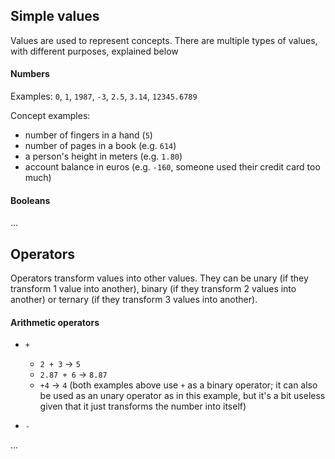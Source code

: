 ## Simple values

Values are used to represent concepts.
There are multiple types of values, with different purposes, explained below


#### Numbers
Examples: `0`, `1`, `1987`, `-3`, `2.5`, `3.14`, `12345.6789`

Concept examples:
- number of fingers in a hand (`5`)
- number of pages in a book (e.g. `614`)
- a person's height in meters (e.g. `1.80`)
- account balance in euros (e.g. `-160`, someone used their credit card too much)

#### Booleans

...


## Operators

Operators transform values into other values.
They can be unary (if they transform 1 value into another), binary (if they transform 2 values into another) or ternary (if they transform 3 values into another).

#### Arithmetic operators
- `+`
    - `2 + 3` -> `5`
    - `2.87 + 6` -> `8.87`
    - `+4` -> `4` (both examples above use `+` as a binary operator; it can also be used as an unary operator as in this example, but it's a bit useless given that it just transforms the number into itself)

- `-`

...
